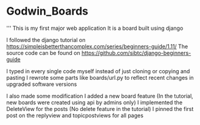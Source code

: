# Godwin_Boards

'''
This is my first major web application
It is a board built using django 

I followed the django tutorial on https://simpleisbetterthancomplex.com/series/beginners-guide/1.11/
The source code can be found on https://github.com/sibtc/django-beginners-guide

I typed in every single code myself instead of just cloning or copying and pasting
I rewrote some parts like boards/url.py to reflect recent changes in upgraded software versions

I also made some modification
  I added a new board feature (In the tutorial, new boards were created using api by admins only)
  I implemented the DeleteView for the posts (No delete feature in the tutorial)
  I pinned the first post on the replyview and topicpostviews for all pages
  


